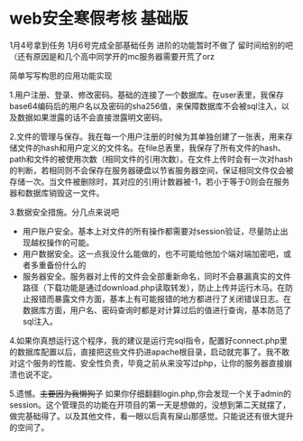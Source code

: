 # web安全寒假考核     基础版

1月4号拿到任务 1月6号完成全部基础任务 进阶的功能暂时不做了 留时间给别的吧（还有原因是和几个高中同学开的mc服务器需要开荒了orz

简单写写构思的应用功能实现

1.用户注册、登录、修改密码。基础的连接了一个数据库。在user表里，我保存base64编码后的用户名以及密码的sha256值，来保障数据库不会被sql注入，以及数据如果泄露的话不会直接泄露明文密码。

2.文件的管理与保存。我在每一个用户注册的时候为其单独创建了一张表，用来存储文件的hash和用户定义的文件名。在file总表里，我保存了所有文件的hash、path和文件的被使用次数（相同文件的引用次数）。在文件上传时会有一次对hash的判断，若相同则不会保存在服务器硬盘以节省服务器空间，保证相同文件仅会被存储一次。当文件被删除时，其对应的引用计数器被-1，若小于等于0则会在服务器和数据库销毁这一文件。

3.数据安全措施。分几点来说吧

- 用户账户安全。基本上对文件的所有操作都需要对session验证，尽量防止出现越权操作的可能。
- 用户数据安全。这一点我没什么能做的，也不可能给他加个端对端加密吧，或者多重备份什么的
- 服务器安全。服务器对上传的文件会全部重新命名，同时不会暴漏真实的文件路径（下载功能是通过download.php读取转发），防止上传并运行木马。在防止报错而暴露文件方面，基本上有可能报错的地方都进行了关闭错误日志。在数据库方面，用户名、密码查询时都是对计算过后的值进行查询，基本防范了sql注入。

4.如果你真想运行这个程序，我的建议是运行完sql指令，配置好connect.php里的数据库配置以后，直接把这些文件扔进apache根目录，启动就完事了。我不敢对这个服务的性能、安全性负责，毕竟之前从来没写过php，让你的服务器直接崩溃也说不定。

5.遗憾。~~主要因为我懒狗了~~  如果你仔细翻翻login.php,你会发现一个关于admin的session。这个管理员的功能在开项目的第一天是想做的，没想到第二天就摆了，做完基础得了。以及其他文件，看一眼以后真有屎山那感觉。只能说还有很大提升的空间了。